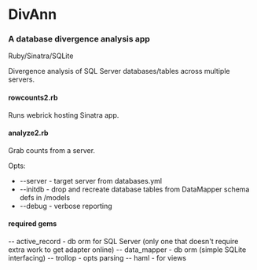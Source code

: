 # DivAnn

### A database divergence analysis app

Ruby/Sinatra/SQLite

Divergence analysis of SQL Server databases/tables across multiple servers.

#### rowcounts2.rb

Runs webrick hosting Sinatra app.

#### analyze2.rb

Grab counts from a server. 

Opts: 

- --server - target server from databases.yml
- --initdb - drop and recreate database tables from DataMapper schema defs in /models
- --debug - verbose reporting

#### required gems

-- active_record - db orm for SQL Server (only one that doesn't require extra work to get adapter online)
-- data_mapper - db orm (simple SQLite interfacing)
-- trollop - opts parsing
-- haml - for views